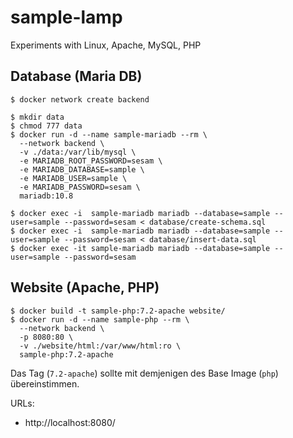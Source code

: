 
# sample-lamp

Experiments with Linux, Apache, MySQL, PHP

## Database (Maria DB)

~~~
$ docker network create backend

$ mkdir data
$ chmod 777 data
$ docker run -d --name sample-mariadb --rm \
  --network backend \
  -v ./data:/var/lib/mysql \
  -e MARIADB_ROOT_PASSWORD=sesam \
  -e MARIADB_DATABASE=sample \
  -e MARIADB_USER=sample \
  -e MARIADB_PASSWORD=sesam \
  mariadb:10.8

$ docker exec -i  sample-mariadb mariadb --database=sample --user=sample --password=sesam < database/create-schema.sql
$ docker exec -i  sample-mariadb mariadb --database=sample --user=sample --password=sesam < database/insert-data.sql
$ docker exec -it sample-mariadb mariadb --database=sample --user=sample --password=sesam
~~~

## Website (Apache, PHP)

~~~
$ docker build -t sample-php:7.2-apache website/
$ docker run -d --name sample-php --rm \
  --network backend \
  -p 8080:80 \
  -v ./website/html:/var/www/html:ro \
  sample-php:7.2-apache
~~~

Das Tag (`7.2-apache`) sollte mit demjenigen des Base Image (`php`) übereinstimmen.

URLs:

- http://localhost:8080/
